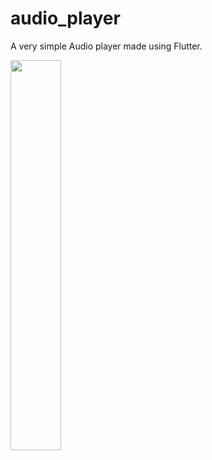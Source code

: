 # audio_player

A very simple Audio player made using Flutter.

<img src="https://user-images.githubusercontent.com/20268535/145648426-8bc3f28c-7bd6-43ed-8f92-f5407657204f.png" width=40% height=40%>
